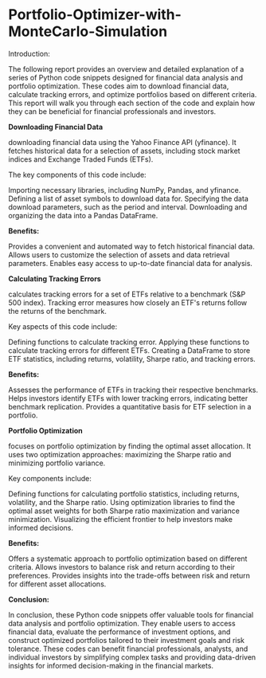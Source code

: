 # Portfolio-Optimizer-with-MonteCarlo-Simulation

Introduction:

The following report provides an overview and detailed explanation of a series of Python code snippets designed for financial data analysis and portfolio optimization. These codes aim to download financial data, calculate tracking errors, and optimize portfolios based on different criteria. This report will walk you through each section of the code and explain how they can be beneficial for financial professionals and investors.

**Downloading Financial Data**

downloading financial data using the Yahoo Finance API (yfinance). It fetches historical data for a selection of assets, including stock market indices and Exchange Traded Funds (ETFs). 

The key components of this code include:

Importing necessary libraries, including NumPy, Pandas, and yfinance.
Defining a list of asset symbols to download data for.
Specifying the data download parameters, such as the period and interval.
Downloading and organizing the data into a Pandas DataFrame.

**Benefits:**

Provides a convenient and automated way to fetch historical financial data.
Allows users to customize the selection of assets and data retrieval parameters.
Enables easy access to up-to-date financial data for analysis.

**Calculating Tracking Errors**

calculates tracking errors for a set of ETFs relative to a benchmark (S&P 500 index). Tracking error measures how closely an ETF's returns follow the returns of the benchmark. 

Key aspects of this code include:

Defining functions to calculate tracking error.
Applying these functions to calculate tracking errors for different ETFs.
Creating a DataFrame to store ETF statistics, including returns, volatility, Sharpe ratio, and tracking errors.

**Benefits:**

Assesses the performance of ETFs in tracking their respective benchmarks.
Helps investors identify ETFs with lower tracking errors, indicating better benchmark replication.
Provides a quantitative basis for ETF selection in a portfolio.

 **Portfolio Optimization**

focuses on portfolio optimization by finding the optimal asset allocation. It uses two optimization approaches: maximizing the Sharpe ratio and minimizing portfolio variance. 

Key components include:

Defining functions for calculating portfolio statistics, including returns, volatility, and the Sharpe ratio.
Using optimization libraries to find the optimal asset weights for both Sharpe ratio maximization and variance minimization.
Visualizing the efficient frontier to help investors make informed decisions.

**Benefits:**

Offers a systematic approach to portfolio optimization based on different criteria.
Allows investors to balance risk and return according to their preferences.
Provides insights into the trade-offs between risk and return for different asset allocations.

**Conclusion:**

In conclusion, these Python code snippets offer valuable tools for financial data analysis and portfolio optimization. They enable users to access financial data, evaluate the performance of investment options, and construct optimized portfolios tailored to their investment goals and risk tolerance. These codes can benefit financial professionals, analysts, and individual investors by simplifying complex tasks and providing data-driven insights for informed decision-making in the financial markets.
